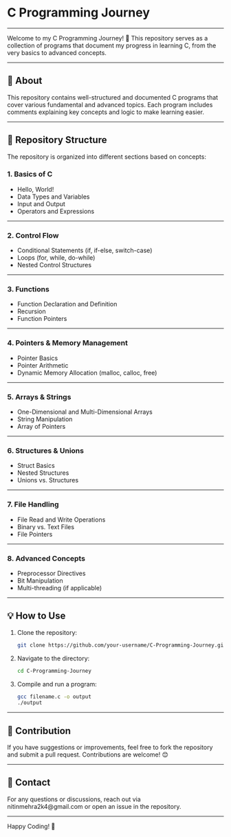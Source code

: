 # C Programming Journey

---

Welcome to my C Programming Journey! 🚀 This repository serves as a collection of programs that document my progress in learning C, from the very basics to advanced concepts.

---

## 📌 About

This repository contains well-structured and documented C programs that cover various fundamental and advanced topics. Each program includes comments explaining key concepts and logic to make learning easier.

---

## 📂 Repository Structure

The repository is organized into different sections based on concepts:

### 1. Basics of C

- Hello, World!
- Data Types and Variables
- Input and Output
- Operators and Expressions

---

### 2. Control Flow

- Conditional Statements (if, if-else, switch-case)
- Loops (for, while, do-while)
- Nested Control Structures

---

### 3. Functions

- Function Declaration and Definition
- Recursion
- Function Pointers

---

### 4. Pointers & Memory Management

- Pointer Basics
- Pointer Arithmetic
- Dynamic Memory Allocation (malloc, calloc, free)

---

### 5. Arrays & Strings

- One-Dimensional and Multi-Dimensional Arrays
- String Manipulation
- Array of Pointers

---

### 6. Structures & Unions

- Struct Basics
- Nested Structures
- Unions vs. Structures

---

### 7. File Handling

- File Read and Write Operations
- Binary vs. Text Files
- File Pointers

---

### 8. Advanced Concepts

- Preprocessor Directives
- Bit Manipulation
- Multi-threading (if applicable)

---

## 💡 How to Use

1. Clone the repository:
   ```bash
   git clone https://github.com/your-username/C-Programming-Journey.git
   ```
2. Navigate to the directory:
   ```bash
   cd C-Programming-Journey
   ```
3. Compile and run a program:
   ```bash
   gcc filename.c -o output
   ./output
   ```

---

## 📜 Contribution

If you have suggestions or improvements, feel free to fork the repository and submit a pull request. Contributions are welcome! 😊

---

## 📧 Contact

For any questions or discussions, reach out via nitinmehra2k4\@gmail.com or open an issue in the repository.

---

Happy Coding! 🎯


